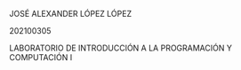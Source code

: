 JOSÉ ALEXANDER LÓPEZ LÓPEZ

202100305

LABORATORIO DE INTRODUCCIÓN A LA PROGRAMACIÓN Y COMPUTACIÓN I
